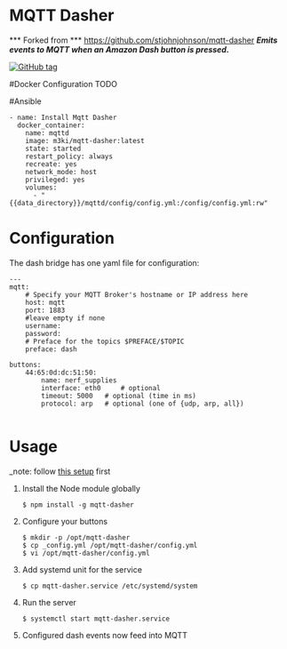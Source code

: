 # MQTT Dasher
*** Forked from ***
https://github.com/stjohnjohnson/mqtt-dasher
***Emits events to MQTT when an Amazon Dash button is pressed.***

[![GitHub tag](https://img.shields.io/github/tag/stjohnjohnson/mqtt-dasher.svg)](https://github.com/stjohnjohnson/mqtt-dasher/releases)

#Docker Configuration
TODO

#Ansible
```
- name: Install Mqtt Dasher
  docker_container:
    name: mqttd
    image: m3ki/mqtt-dasher:latest
    state: started
    restart_policy: always
    recreate: yes
    network_mode: host
    privileged: yes
    volumes:
      - "{{data_directory}}/mqttd/config/config.yml:/config/config.yml:rw"
```

# Configuration

The dash bridge has one yaml file for configuration:

```
---
mqtt:
    # Specify your MQTT Broker's hostname or IP address here
    host: mqtt
    port: 1883
    #leave empty if none
    username:
    password:
    # Preface for the topics $PREFACE/$TOPIC
    preface: dash

buttons:
    44:65:0d:dc:51:50:
        name: nerf_supplies
        interface: eth0     # optional
        timeout: 5000   # optional (time in ms)
        protocol: arp   # optional (one of {udp, arp, all})


```

# Usage

_note: follow [this setup](https://github.com/hortinstein/node-dash-button#installation-instructions) first

1. Install the Node module globally

    ```
    $ npm install -g mqtt-dasher
    ```

2. Configure your buttons

    ```
    $ mkdir -p /opt/mqtt-dasher
    $ cp _config.yml /opt/mqtt-dasher/config.yml
    $ vi /opt/mqtt-dasher/config.yml
    ```

3. Add systemd unit for the service

    ```
    $ cp mqtt-dasher.service /etc/systemd/system
    ```

4. Run the server

    ```
    $ systemctl start mqtt-dasher.service
    ```

5. Configured dash events now feed into MQTT
